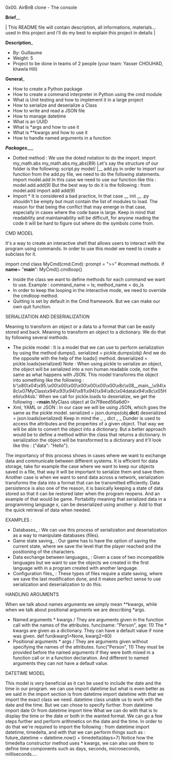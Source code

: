 0x00. AirBnB clone - The console

__________Brief____________

| This README file will contain description, all informations, materials...
used in this project and i'll do my best to explain this project in details |

______________Description_______________

- By: Guillaume
- Weight: 5
- Project to be done in teams of 2 people (your team: Yasser CHOUHAD, khawla Hili)

______________General_______________

- How to create a Python package
- How to create a command interpreter in Python using the cmd module
- What is Unit testing and how to implement it in a large project
- How to serialize and deserialize a Class
- How to write and read a JSON file
- How to manage datetime
- What is an UUID
- What is *args and how to use it
- What is **kwargs and how to use it
- How to handle named arguments in a function

_______________Packages__________________

- Dotted method :
We use the doted notation to do the import.
import my_math.abs
my_math.abs.my_abs(89)
Let's say the structure of our folder is the following: script.py
model/
|__ add.py
in order to import our function from the add.py file, we need to do the following statements. import model.add In this case we need to use our function like this :
model.add.add(9)
But the best way to do it is the following :
from model.add import add add(9)
- Import *   It is considered a bad practice, In that case __ init __ .py shouldn't be empty but must contain the list of modules to load.
The reason for that being the conflict that may emerge in that case, especially in cases where the code base is large. Keep in mind that readability and maintainability will be difficult, for anyone reading the code it will be hard to figure out where do the symbols come from.


CMD MODEL

It's a way to create an interactive shell that allows users to interact with the program using commands. In order to use this model we need to create a subclass for it.

import cmd
class MyCmd(cmd.Cmd):
	prompt = ">>"
	#commad methods.
if __name__= "__main__":
	MyCmd().cmdloop()

- Inside the class we want to define methods for each command we want to use.
Example : command_name = ls;   method_name = do_ls
- In order to keep the looping in the interactive mode, we need to override the cmdloop method.
- Quitting is set by default in the Cmd framework. But we can make our own quit function.

SERIALIZATION AND DESERIALIZATION

Meaning to transform an object or a data to a format that can be easily stored and back. Meaning to transform an object to a dictionary. We do that by following several methods.

- The pickle model :
It is a model that we can use to perform serialization by using the method dumps().
serialized = pickle.dumps(obj)
And we do the opposite with the help of the loads() method.
deserialized = pickle.loads(serialized)
Note : When using pickle to serialize an object, the object will be serialized into a non human readable code, not the same as what happens with JSON. This model transforms the object into something like the following : b'\x80\x04\x95.\x00\x00\x00\x00\x00\x00\x00\x8c\x08__main__\x94\x8c\x07MyClass\x94\x93\x94)\x81\x94}\x94\x8c\x04data\x94\x8c\x05Hello\x94sb.'
When we call for pickle.loads to deserialize, we get the following :
<__main__.MyClass object at 0x7f8eed56a6d0>
- Xml, YAML or JSON :
In our case we will be using JSON, which goes the same as the pickle model. serialized = json.dumps(obj.__dict__) deserialized = json.loads(serialized) Keep in mind the _ _ dict _ _ Dunder is used to access the attributes and the properties of a given object. That way we will be able to convert the object into a dictionary. But a better approach would be to define a method within the class that returns a dictionary. In serialization the object will be transformed to a dictionary and it'll look like this : {"data": "Hello"}.

The importancy of this process shows in cases where we want to exchange data and communicate between different systems.
It is efficient for data storage, take for example the case where we want to keep our objects saved in a file, that way it will be important to serialize them and save them.
Another case is when we want to send data across a network, serialization transforms the data into a format that can be transmitted efficiently.
Data persistence is also one of the reason, it is basically keeping a state of data stored so that it can be restored later when the program reopens. And an example of that would be game.
Portability meaning that serialized data in a programming language x, can be deserialized using another y.
Add to that the quick retrieval of data when needed.

EXAMPLES :

- Databases_ : We can use this process of serialization and deserialization as a way to manipulate databases (files).
- Game state saving_ : Our game has to have the option of saving the current state, where we save the level that the player reached and the positioning of the characters.
- Data exchange between languages_ : Given a case of two incompatible languages but we want to use the objects we created in the first language with in a program created with another language.
- Configuration files_ : These types of files require a state saving, where we save the last modification done, and it makes perfect sense to use serialization and deserialization to do this.

HANDLING ARGUMENTS

When we talk about names arguments we simply mean **kwargs, while when we talk about positional arguments we are describing *args.

- Named arguments * kwargs / They are arguments given in the function call with the names of the attributes.
func(name: "Person", age: 11)
The * kwargs are given as a dictionary. They can have a default value if none was given.
def fun(kwarg1=None, kwarg2=60)
- Positional arguments * args / They are arguments given without specifying the names of the attributes. func("Person", 11) They must be provided before the named arguments if they were both mixed in a function call or in a function declaration. And different to named arguments they can not have a default value.

DATETIME MODEL

This model is very beneficial as it can be used to include the date and the time in our program. we can use import datetime but what is even better as we said in the import section is from datetime import datetime with that we import the exact class we need. datetime class unable us to work with the date and the time. But we can chose to specify further.
from datetime import date Or from datetime import time
What we can do with that is to display the time or the date or both in the wanted format. We can go a few steps further and perform arithmetics on the date and the time. In order to do that we're required to import the following :
from datetime import datetime, timedelta, and with that we can perform things such as :
future_datetime = datetime.now() + timedelta(days=7)
Notice how the timedelta constructor method uses * kwargs, we can also use them to define time components such as days, seconds, microseconds, milliseconds....